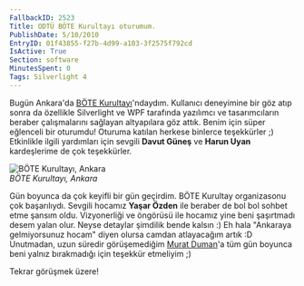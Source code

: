 ```yaml
---
FallbackID: 2523
Title: ODTÜ BÖTE Kurultayı oturumum.
PublishDate: 5/10/2010
EntryID: 01f43855-f27b-4d99-a103-3f2575f792cd
IsActive: True
Section: software
MinutesSpent: 0
Tags: Silverlight 4
---
```

Bugün Ankara'da [BÖTE Kurultayı](http://botekurultayi.com/)'ndaydım.
Kullanıcı deneyimine bir göz atıp sonra da özellikle Silverlight ve WPF
tarafında yazılımcı ve tasarımcıların beraber çalışmalarını sağlayan
altyapılara göz attık. Benim için süper eğlenceli bir oturumdu! Oturuma
katılan herkese binlerce teşekkürler ;) Etkinlikle ilgili yardımları
için sevgili **Davut Güneş** ve **Harun Uyan** kardeşlerime de çok
teşekkürler.

![BÖTE Kurultayı,
Ankara](http://cdn.daron.yondem.com/assets/2523/09052010_1.jpg)\
*BÖTE Kurultayı, Ankara*

Gün boyunca da çok keyifli bir gün geçirdim. BÖTE Kurultay organizasonu
çok başarılıydı. Sevgili hocamız **Yaşar Özden** ile beraber de bol bol
sohbet etme şansım oldu. Vizyonerliği ve öngörüsü ile hocamız yine beni
şaşırtmadı desem yalan olur. Neyse detaylar şimdilik bende kalsın :) Eh
hala "Ankaraya gelmiyorsunuz hocam" diyen olursa camdan atlayacağım
artık :D Unutmadan, uzun süredir görüşemediğim [Murat
Duman](http://www.muratduman.net/)'a tüm gün boyunca beni yalnız
bırakmadığı için teşekkür etmeliyim ;)

Tekrar görüşmek üzere!


